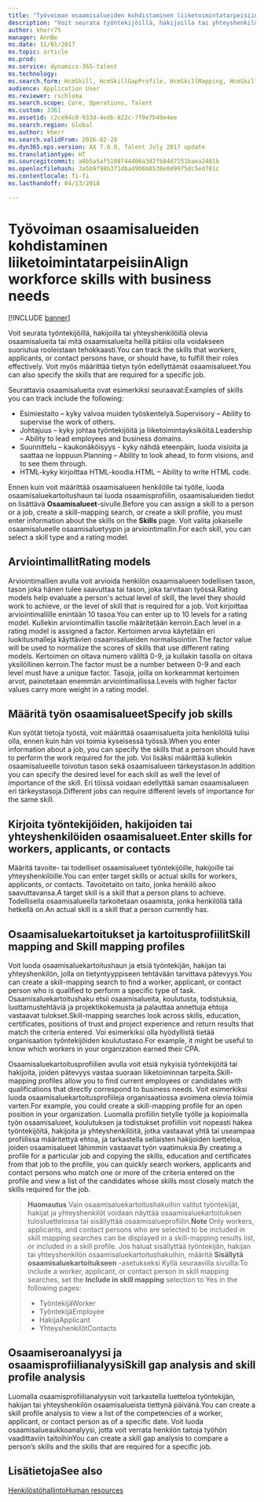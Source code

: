 ```yaml
---
title: "Työvoiman osaamisalueiden kohdistaminen liiketoimintatarpeisiin"
description: "Voit seurata työntekijöillä, hakijoilla tai yhteyshenkilöillä olevia osaamisalueita tai mitä osaamisalueita heillä pitäisi olla voidakseen suoriutua rooleistaan tehokkaasti. Voit myös määrittää tietyn työn edellyttämät osaamisalueet."
author: kherr75
manager: AnnBe
ms.date: 11/01/2017
ms.topic: article
ms.prod: 
ms.service: dynamics-365-talent
ms.technology: 
ms.search.form: HcmSkill, HcmSkillGapProfile, HcmSkillMapping, HcmSkillType
audience: Application User
ms.reviewer: rschloma
ms.search.scope: Core, Operations, Talent
ms.custom: 3361
ms.assetid: c2ce94c0-933d-4edb-822c-7f0e7b49e4ee
ms.search.region: Global
ms.author: kherr
ms.search.validFrom: 2016-02-28
ms.dyn365.ops.version: AX 7.0.0, Talent July 2017 update
ms.translationtype: HT
ms.sourcegitcommit: a8b5a5af5108744406a3d2fb84d7151baea2481b
ms.openlocfilehash: 3a5b9f98b371dbad9b6b0538e0d9975dc5ed701c
ms.contentlocale: fi-fi
ms.lasthandoff: 04/13/2018

---
```


# <a name="align-workforce-skills-with-business-needs"></a><span data-ttu-id="05064-104">Työvoiman osaamisalueiden kohdistaminen liiketoimintatarpeisiin</span><span class="sxs-lookup"><span data-stu-id="05064-104">Align workforce skills with business needs</span></span>

[!INCLUDE [banner](includes/banner.md)]

<span data-ttu-id="05064-105">Voit seurata työntekijöillä, hakijoilla tai yhteyshenkilöillä olevia osaamisalueita tai mitä osaamisalueita heillä pitäisi olla voidakseen suoriutua rooleistaan tehokkaasti.</span><span class="sxs-lookup"><span data-stu-id="05064-105">You can track the skills that workers, applicants, or contact persons have, or should have, to fulfill their roles effectively.</span></span> <span data-ttu-id="05064-106">Voit myös määrittää tietyn työn edellyttämät osaamisalueet.</span><span class="sxs-lookup"><span data-stu-id="05064-106">You can also specify the skills that are required for a specific job.</span></span>

<span data-ttu-id="05064-107">Seurattavia osaamisalueita ovat esimerkiksi seuraavat:</span><span class="sxs-lookup"><span data-stu-id="05064-107">Examples of skills you can track include the following:</span></span>
-   <span data-ttu-id="05064-108">Esimiestaito – kyky valvoa muiden työskentelyä.</span><span class="sxs-lookup"><span data-stu-id="05064-108">Supervisory – Ability to supervise the work of others.</span></span>
-   <span data-ttu-id="05064-109">Johtajuus – kyky johtaa työntekijöitä ja liiketoimintayksiköitä.</span><span class="sxs-lookup"><span data-stu-id="05064-109">Leadership – Ability to lead employees and business domains.</span></span>
-   <span data-ttu-id="05064-110">Suunnittelu – kaukonäköisyys - kyky nähdä eteenpäin, luoda visioita ja saattaa ne loppuun.</span><span class="sxs-lookup"><span data-stu-id="05064-110">Planning – Ability to look ahead, to form visions, and to see them through.</span></span>
-   <span data-ttu-id="05064-111">HTML-kyky kirjoittaa HTML-koodia.</span><span class="sxs-lookup"><span data-stu-id="05064-111">HTML – Ability to write HTML code.</span></span>

<span data-ttu-id="05064-112">Ennen kuin voit määrittää osaamisalueen henkilölle tai työlle, luoda osaamisaluekartoitushaun tai luoda osaamisprofiilin, osaamisalueiden tiedot on lisättävä **Osaamisalueet**-sivulle.</span><span class="sxs-lookup"><span data-stu-id="05064-112">Before you can assign a skill to a person or a job, create a skill-mapping search, or create a skill profile, you must enter information about the skills on the **Skills** page.</span></span> <span data-ttu-id="05064-113">Voit valita jokaiselle osaamisalueelle osaamisaluetyypin ja arviointimallin.</span><span class="sxs-lookup"><span data-stu-id="05064-113">For each skill, you can select a skill type and a rating model.</span></span>

## <a name="rating-models"></a><span data-ttu-id="05064-114">Arviointimallit</span><span class="sxs-lookup"><span data-stu-id="05064-114">Rating models</span></span>
<span data-ttu-id="05064-115">Arviointimallien avulla voit arvioida henkilön osaamisalueen todellisen tason, tason joka hänen tulee saavuttaa tai tason, joka tarvitaan työssä.</span><span class="sxs-lookup"><span data-stu-id="05064-115">Rating models help evaluate a person's actual level of skill, the level they should work to achieve, or the level of skill that is required for a job.</span></span> <span data-ttu-id="05064-116">Voit kirjoittaa arviointimallille enintään 10 tasoa.</span><span class="sxs-lookup"><span data-stu-id="05064-116">You can enter up to 10 levels for a rating model.</span></span>  <span data-ttu-id="05064-117">Kullekin arviointimallin tasolle määritetään kerroin.</span><span class="sxs-lookup"><span data-stu-id="05064-117">Each level in a rating model is assigned a factor.</span></span>  <span data-ttu-id="05064-118">Kertoimen arvoa käytetään eri luokitusmalleja käyttävien osaamisalueiden normalisointiin.</span><span class="sxs-lookup"><span data-stu-id="05064-118">The factor value will be used to normalize the scores of skills that use different rating models.</span></span>  <span data-ttu-id="05064-119">Kertoimen on oltava numero väliltä 0-9, ja kullakin tasolla on oltava yksilöllinen kerroin.</span><span class="sxs-lookup"><span data-stu-id="05064-119">The factor must be a number between 0-9 and each level must have a unique factor.</span></span>  <span data-ttu-id="05064-120">Tasoja, joilla on korkeammat kertoimen arvot, painotetaan enemmän arviointimallissa.</span><span class="sxs-lookup"><span data-stu-id="05064-120">Levels with higher factor values carry more weight in a rating model.</span></span>

## <a name="specify-job-skills"></a><span data-ttu-id="05064-121">Määritä työn osaamisalueet</span><span class="sxs-lookup"><span data-stu-id="05064-121">Specify job skills</span></span>
<span data-ttu-id="05064-122">Kun syötät tietoja työstä, voit määrittää osaamisalueita joita henkilöllä tulisi olla, ennen kuin hän voi toimia kyseisessä työssä.</span><span class="sxs-lookup"><span data-stu-id="05064-122">When you enter information about a job, you can specify the skills that a person should have to perform the work required for the job.</span></span>  <span data-ttu-id="05064-123">Voi lisäksi määrittää kullekin osaamisalueelle toivotun tason sekä osaamisalueen tärkeystason.</span><span class="sxs-lookup"><span data-stu-id="05064-123">In addition you can specify the desired level for each skill as well the level of importance of the skill.</span></span> <span data-ttu-id="05064-124">Eri töissä voidaan edellyttää saman osaamisalueen eri tärkeystasoja.</span><span class="sxs-lookup"><span data-stu-id="05064-124">Different jobs can require different levels of importance for the same skill.</span></span>

## <a name="enter-skills-for-workers-applicants-or-contacts"></a><span data-ttu-id="05064-125">Kirjoita työntekijöiden, hakijoiden tai yhteyshenkilöiden osaamisalueet.</span><span class="sxs-lookup"><span data-stu-id="05064-125">Enter skills for workers, applicants, or contacts</span></span>
<span data-ttu-id="05064-126">Määritä tavoite- tai todelliset osaamisalueet työntekijöille, hakijoille tai yhteyshenkilöille.</span><span class="sxs-lookup"><span data-stu-id="05064-126">You can enter target skills or actual skills for workers, applicants, or contacts.</span></span> <span data-ttu-id="05064-127">Tavoitetaito on taito, jonka henkilö aikoo saavuttavansa.</span><span class="sxs-lookup"><span data-stu-id="05064-127">A target skill is a skill that a person plans to achieve.</span></span> <span data-ttu-id="05064-128">Todellisella osaamisalueella tarkoitetaan osaamista, jonka henkilöllä tällä hetkellä on.</span><span class="sxs-lookup"><span data-stu-id="05064-128">An actual skill is a skill that a person currently has.</span></span>

## <a name="skill-mapping-and-skill-mapping-profiles"></a><span data-ttu-id="05064-129"> Osaamisaluekartoitukset ja kartoitusprofiilit</span><span class="sxs-lookup"><span data-stu-id="05064-129">Skill mapping and Skill mapping profiles</span></span>
<span data-ttu-id="05064-130">Voit luoda osaamisaluekartoitushaun ja etsiä työntekijän, hakijan tai yhteyshenkilön, jolla on tietyntyyppiseen tehtävään tarvittava pätevyys.</span><span class="sxs-lookup"><span data-stu-id="05064-130">You can create a skill-mapping search to find a worker, applicant, or contact person who is qualified to perform a specific type of task.</span></span> <span data-ttu-id="05064-131">Osaamisaluekartoitushaku etsii osaamisalueita, koulutusta, todistuksia, luottamustehtäviä ja projektikokemusta ja palauttaa annettuja ehtoja vastaavat tulokset.</span><span class="sxs-lookup"><span data-stu-id="05064-131">Skill-mapping searches look across skills, education, certificates, positions of trust and project experience and return results that match the criteria entered.</span></span>  <span data-ttu-id="05064-132">Voi esimerkiksi olla hyödyllistä tietää organisaation työntekijöiden koulutustaso.</span><span class="sxs-lookup"><span data-stu-id="05064-132">For example, it might be useful to know which workers in your organization earned their CPA.</span></span>

<span data-ttu-id="05064-133">Osaamisaluekartoitusprofiilien avulla voit etsiä nykyisiä työntekijöitä tai hakijoita, joiden pätevyys vastaa suoraan liiketoiminnan tarpeita.</span><span class="sxs-lookup"><span data-stu-id="05064-133">Skill-mapping profiles allow you to find current employees or candidates with qualifications that directly correspond to business needs.</span></span>  <span data-ttu-id="05064-134">Voit esimerkiksi luoda osaamisaluekartoitusprofiileja organisaatiossa avoimena olevia toimia varten.</span><span class="sxs-lookup"><span data-stu-id="05064-134">For example, you could create a skill-mapping profile for an open position in your organization.</span></span> <span data-ttu-id="05064-135">Luomalla profiilin tietylle työlle ja kopioimalla työn osaamisalueet, koulutuksen ja todistukset profiiliin voit nopeasti hakea työntekijöitä, hakijoita ja yhteyshenkilöitä, jotka vastaavat yhtä tai useampaa profiilissa määritettyä ehtoa, ja tarkastella sellaisten hakijoiden luetteloa, joiden osaamisalueet lähimmin vastaavat työn vaatimuksia.</span><span class="sxs-lookup"><span data-stu-id="05064-135">By creating a profile for a particular job and copying the skills, education and certificates from that job to the profile, you can quickly search workers, applicants and contact persons who match one or more of the criteria entered on the profile and view a list of the candidates whose skills most closely match the skills required for the job.</span></span>

> <span data-ttu-id="05064-136">**Huomautus** Vain osaamisaluekartoitushakuihin valitut työntekijät, hakijat ja yhteyshenkilöt voidaan näyttää osaamisaluekartoituksen tulosluettelossa tai sisällyttää osaamisalueprofiilin.</span><span class="sxs-lookup"><span data-stu-id="05064-136">**Note** Only workers, applicants, and contact persons who are selected to be included in skill mapping searches can be displayed in a skill-mapping results list, or included in a skill profile.</span></span> <span data-ttu-id="05064-137">Jos haluat sisällyttää työntekijän, hakijan tai yhteyshenkilön osaamisaluekartoitushakuihin, määritä **Sisällytä osaamisaluekartoitukseen** -asetukseksi Kyllä seuraavilla sivuilla:</span><span class="sxs-lookup"><span data-stu-id="05064-137">To include a worker, applicant, or contact person in skill mapping searches, set the **Include in skill mapping** selection to Yes in the following pages:</span></span>
> 
> + <span data-ttu-id="05064-138">Työntekijä</span><span class="sxs-lookup"><span data-stu-id="05064-138">Worker</span></span>
> + <span data-ttu-id="05064-139">Työntekijä</span><span class="sxs-lookup"><span data-stu-id="05064-139">Employee</span></span>
> + <span data-ttu-id="05064-140">Hakija</span><span class="sxs-lookup"><span data-stu-id="05064-140">Applicant</span></span>
> + <span data-ttu-id="05064-141">Yhteyshenkilöt</span><span class="sxs-lookup"><span data-stu-id="05064-141">Contacts</span></span>

## <a name="skill-gap-analysis-and-skill-profile-analysis"></a><span data-ttu-id="05064-142">Osaamiseroanalyysi ja osaamisprofiilianalyysi</span><span class="sxs-lookup"><span data-stu-id="05064-142">Skill gap analysis and skill profile analysis</span></span>
<span data-ttu-id="05064-143">Luomalla osaamisprofiilianalyysin voit tarkastella luetteloa työntekijän, hakijan tai yhteyshenkilön osaamisalueista tiettynä päivänä.</span><span class="sxs-lookup"><span data-stu-id="05064-143">You can create a skill profile analysis to view a list of the competencies of a worker, applicant, or contact person as of a specific date.</span></span> <span data-ttu-id="05064-144">Voit luoda osaamisalueaukkoanalyysi, jotta voit verrata henkilön taitoja työhön vaadittaviin taitoihin</span><span class="sxs-lookup"><span data-stu-id="05064-144">You can create a skill gap analysis to compare a person’s skills and the skills that are required for a specific job.</span></span>  



<a name="see-also"></a><span data-ttu-id="05064-145">Lisätietoja</span><span class="sxs-lookup"><span data-stu-id="05064-145">See also</span></span>
--------

[<span data-ttu-id="05064-146">Henkilöstöhallinto</span><span class="sxs-lookup"><span data-stu-id="05064-146">Human resources</span></span>](index.md)




